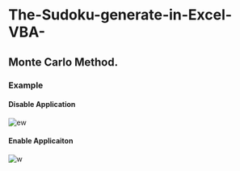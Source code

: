 # The-Sudoku-generate-in-Excel-VBA-
## Monte Carlo Method.
### Example
#### Disable Application
![ew](https://user-images.githubusercontent.com/25815343/147503438-71181d8f-0e93-436c-af4e-be183092e784.gif)
#### Enable Applicaiton
![w](https://user-images.githubusercontent.com/25815343/147502565-47a95fb8-4d87-440f-9e06-8cbf6adace4c.gif)
